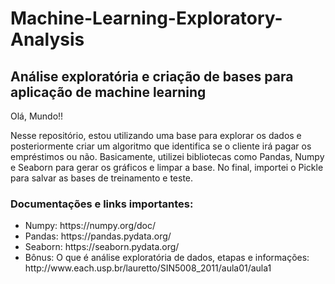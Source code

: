 # Machine-Learning-Exploratory-Analysis
 
## Análise exploratória e criação de bases para aplicação de machine learning
	
 Olá, Mundo!!
 

 Nesse repositório, estou utilizando uma base para explorar os dados e posteriormente criar um algoritmo que identifica se o cliente irá pagar os empréstimos ou não. Basicamente, utilizei bibliotecas como Pandas, Numpy e Seaborn para gerar os gráficos e limpar a base. No final, importei o Pickle para salvar as bases de treinamento e teste.
 
 ### Documentações e links importantes:
 
 <ul>
 <li> Numpy: https://numpy.org/doc/</li>
 <li> Pandas: https://pandas.pydata.org/</li>
 <li> Seaborn: https://seaborn.pydata.org/</li>
 <li>Bônus: O que é análise exploratória de dados, etapas e informações: http://www.each.usp.br/lauretto/SIN5008_2011/aula01/aula1</li>
 </ul>
